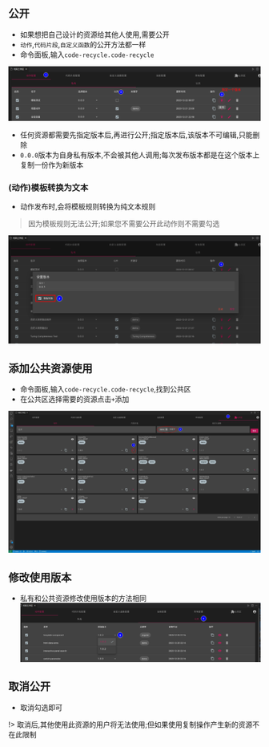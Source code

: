 ## 公开
- 如果想把自己设计的资源给其他人使用,需要公开
- `动作`,`代码片段`,`自定义函数`的公开方法都一样
- 命令面板,输入`code-recycle.code-recycle`


![公开](./image/公开.png)
- 任何资源都需要先指定版本后,再进行公开;指定版本后,该版本不可编辑,只能删除
- `0.0.0`版本为自身私有版本,不会被其他人调用;每次发布版本都是在这个版本上复制一份作为新版本

### (动作)模板转换为文本
- 动作发布时,会将模板规则转换为纯文本规则
> 因为模板规则无法公开;如果您不需要公开此动作则不需要勾选

![模板转换](./image/模板转换.png)

## 添加公共资源使用
- 命令面板,输入`code-recycle.code-recycle`,找到公共区
- 在公共区选择需要的资源点击`+`添加

![公共区](./image/公共区.jpg)

## 修改使用版本
- 私有和公共资源修改使用版本的方法相同 
![修改使用版本](./image/修改使用版本.png)


## 取消公开
- 取消勾选即可

!> 取消后,其他使用此资源的用户将无法使用;但如果使用复制操作产生新的资源不在此限制

